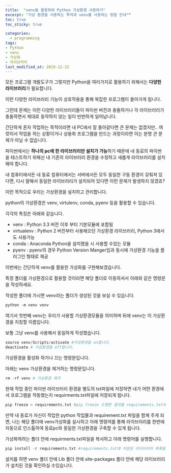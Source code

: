```yaml
---
title:  "venv을 활용하여 Python 가상환경 사용하기"
excerpt: "가상 환경을 사용하는 목적과 venv를 사용하는 방법 안내""
toc: true
toc_sticky: true

categories:
  - programming
tags:
- Python
- venv
- 가상화
- 라이브러리
last_modified_at: 2019-12-22
---
```


모든 프로그램 개발도구가 그렇지만 Python을 여러가지로 활용하기 위해서는 **다양한 라이브러리**가 필요합니다.



이런 다양한 라이브러리 기능이 상호작용을 통해 복잡한 프로그램이 돌아가게 됩니다.



그런데 문제는 이런 다양한 라이브러리들이 파이썬 버전과 충돌하거나 각 라이브러리가 충돌하면서 제대로 동작하지 않는 일이 빈번하게 일어납니다.



간단하게 혼자 작업하는 목적이라면 내 PC에서 잘 돌아같다면 큰 문제는 없겠지만.. 여럿이서 작업을 하는 상황이거나 상용화 프로그램을 만드는 과정이라면 이는 분명 큰 문제가 아닐 수 없습니다.



파이썬에서는 **하나의 pc에 한 라이브러리만 설치가 가능**하기 때문에 내 동료의 파이썬을 테스트하기 위해선 내 기존의 라이브러리 환경을 수정하고 새롭게 라이브러리를 설치해야 합니다.



내 컴퓨터에서든 내 동료 컴퓨터에서는 서버에서든 모두 동일한 구동 환경이 갖춰져 있다면, 다시 말해서 동일한 라이브러리가 설치되어 있다면 이런 문제가 발생하지 않겠죠?



이런 목적으로 우리는 가상환경을 설치하고 관리합니다.



python의 가상환경은 venv, virtulenv, conda, pyenv 등을 활용할 수 있습니다.



각각의 특징은 아래와 같습니다.

- venv : Python 3.3 버전 이후 부터 기본모듈에 포함됨
- virtualenv : Python 2 버전부터 사용해오던 가상환경 라이브러리, Python 3에서도 사용가능
- conda : Anaconda Python을 설치했을 시 사용할 수있는 모듈
- pyenv : pyenv의 경우 Python Version Manger임과 동시에 가상환경 기능을 플러그인 형태로 제공



이번에는 간단하게 venv를 활용한 가상화를 구현해보겠습니다.



특정 폴더를 가상환경으로 활용할 것이라면 해당 폴더로 이동하셔서 아래와 같은 명령문을 작성하세요.

작성한 폴더에 가시면 venv라는 폴더가 생성된 것을 보실 수 있습니다.

```python
python -m venv venv
```

여기서 첫번째 venv는 우리가 사용할 가상환경모듈을 의미하며 뒤에 venv는 이 가상환경을 지칭할 이름입니다.

보통 그냥 venv를 사용해서 동일하게 작성했습니다.

```python
source venv/Scripts/activate #가상환경을 on합니다.
deactivate # 가상환경을 off합니다.
```

가상환경을 활성화 하거나 끄는 명령문입니다.

아래는 venv 가상환경을 제거하는 명령문입니다.

```python
rm -rf venv # 가상환경 제거
```



현재 작업 중인 파이썬 라이브러리 환경을 별도의 txt파일에 저장하면 내가 어떤 환경에서 프로그램을 작동했는지  requirments.txt파일에 저장되게 됩니다.

```python
pip freeze > requirements.txt #pip freeze 수행한 결과를 requirements.txt에 저장
```



만약 내 동료가 자신이 작업한 python 작업물과 requirement.txt 파일을 함께 주게 되면, 나는 해당 폴더에 venv가상화를 실시하고 아래 명령어를 통해 라이브러리를 한번에 자동으로 인스톨하여 동료pc와 동일한 가상환경을 구축할 수 있게 됩니다.

가상화하려는 폴더 안에 requirments.txt파일을 복사하고 아래 명령어를 실행합니다.

```python
pip install -r requirements.txt #requirements.txt에 저장된 라이브러리 목록을 인스톨 한다.
```

설치를 하면 venv 폴더 안에 Lib 폴더 안에 site-packages 폴더 안에 해당 라이브러리가 설치된 것을 확인하실 수있습니다.
